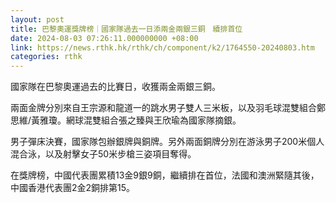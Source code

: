 ```yaml
---
layout: post
title: 巴黎奧運獎牌榜｜國家隊過去一日添兩金兩銀三銅　續排首位
date: 2024-08-03 07:26:11.000000000 +08:00
link: https://news.rthk.hk/rthk/ch/component/k2/1764550-20240803.htm
categories: rthk
---
```


國家隊在巴黎奧運過去的比賽日，收獲兩金兩銀三銅。

兩面金牌分別來自王宗源和龍道一的跳水男子雙人三米板，以及羽毛球混雙組合鄭思維/黃雅瓊。網球混雙組合張之臻與王欣瑜為國家隊摘銀。

男子彈床決賽，國家隊包辦銀牌與銅牌。另外兩面銅牌分別在游泳男子200米個人混合泳，以及射擊女子50米步槍三姿項目奪得。

在獎牌榜，中國代表團累積13金9銀9銅，繼續排在首位，法國和澳洲緊隨其後，中國香港代表團2金2銅排第15。
